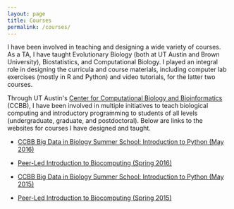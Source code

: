 ```yaml
---
layout: page
title: Courses
permalink: /courses/
---
```

I have been involved in teaching and designing a wide variety of courses. As a TA, I have taught Evolutionary Biology (both at UT Austin and Brown University), Biostatistics, and Computational Biology. I played an integral role in designing the curricula and course materials, including computer lab exercises (mostly in R and Python) and video tutorials, for the latter two courses.

Through UT Austin's [Center for Computational Biology and Bioinformatics](http://ccbb.biosci.utexas.edu/) (CCBB), I have been involved in multiple initiatives to teach biological computing and introductory programming to students of all levels (undergraduate, graduate, and postdoctoral). Below are links to the websites for courses I have designed and taught.

+ [CCBB Big Data in Biology Summer School: Introduction to Python (May 2016)](http://sjspielman.org/bdib2016_python)

+ [Peer-Led Introduction to Biocomputing (Spring 2016)](http://CCBBatUT.github.io/Biocomputing_Spring2016)

+ [CCBB Big Data in Biology Summer School: Introduction to Python (May 2015)](http://sjspielman.org/ccbb_bigdata2015_python)

+ [Peer-Led Introduction to Biocomputing (Spring 2015)](http://CCBBatUT.github.io/Biocomputing_Spring2015)
